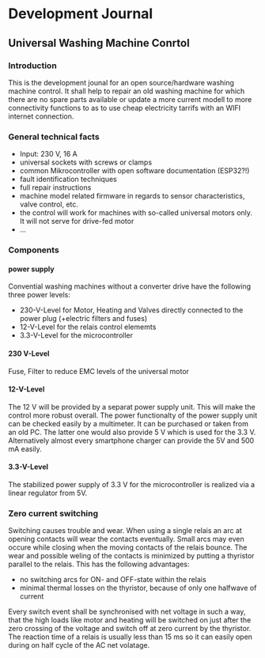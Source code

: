 # Development Journal
## Universal Washing Machine Conrtol

### Introduction
This is the development jounal for an open source/hardware washing machine control. It shall help to repair an old washing machine for which there are no spare parts available or update a more current modell to more connectivity functions to as to use cheap electricity tarrifs with an WIFI internet connection.

### General technical facts

+ Input: 230 V, 16 A
+ universal sockets with screws or clamps
+ common Mikrocontroller with open software documentation (ESP32?!)
+ fault identification techniques
+ full repair instructions
+ machine model related firmware in regards to sensor characteristics, valve control, etc.
+ the control will work for machines with so-called universal motors only. It will not serve for drive-fed motor
+ ...

### Components
#### power supply
Convential washing machines without a converter drive have the following three power levels:
+ 230-V-Level for Motor, Heating and Valves directly connected to the power plug (+electric filters and fuses)
+ 12-V-Level for the relais control elememts
+ 3.3-V-Level for the microcontroller
  
#### 230 V-Level
Fuse, Filter to reduce EMC levels of the universal motor

#### 12-V-Level
The 12 V will be provided by a separat power supply unit. This will make the control more robust overall. The power functionalty of the power supply unit can be checked easily by a multimeter. It can be purchased or taken from an old PC. The latter one would also provide 5 V which is used for the 3.3 V. Alternatively almost every smartphone charger can provide the 5V and 500 mA easily.

#### 3.3-V-Level
The stabilized power supply of 3.3 V for the microcontroller is realized via a linear regulator from 5V.

### Zero current switching
Switching causes trouble and wear. When using a single relais an arc at opening contacts will wear the contacts eventually. Small arcs may even occure while closing when the moving contacts of the relais bounce. The wear and possible weling of the contacts is minimized by putting a thyristor parallel to the relais. This has the following advantages:

+ no switching arcs for ON- and OFF-state within the relais
+ minimal thermal losses on the thyristor, because of only one halfwave of current

Every switch event shall be synchronised with net voltage in such a way, that the high loads like motor and heating will be switched on just after the zero crossing of the voltage and switch off at zero current by the thyristor. The reaction time of a relais is usually less than 15 ms so it can easily open during on half cycle of the AC net volatage.
